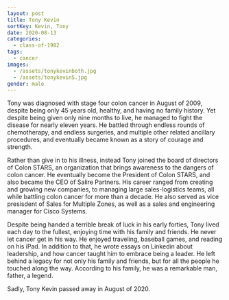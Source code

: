 ```yaml
---
layout: post
title: Tony Kevin
sortKey: Kevin, Tony
date: 2020-08-13
categories:
  - class-of-1982
tags:
  - cancer
images:
  - /assets/tonykevinboth.jpg
  - /assets/tonykevin5.jpg
gender: male
---
```

Tony was diagnosed with stage four colon cancer in August of 2009, despite being only 45 years old, healthy, and having no family history. Yet despite being given only nine months to live, he managed to fight the disease for nearly eleven years. He battled through endless rounds of chemotherapy, and endless surgeries, and multiple other related ancillary procedures, and eventually became known as a story of courage and strength. 

Rather than give in to his illness, instead Tony joined the board of directors of Colon STARS, an organization that brings awareness to the dangers of colon cancer. He eventually become the President of Colon STARS, and also became the CEO of Salire Partners. His career ranged from creating and growing new companies, to managing large sales-logistics teams, all while battling colon cancer for more than a decade. He also served as vice presisdent of Sales for Multiple Zones, as well as a sales and engineering manager for Cisco Systems.

Despite being handed a terrible break of luck in his early forties, Tony lived each day to the fullest, enjoying time with his family and friends. He never let cancer get in his way. He enjoyed traveling, baseball games, and reading on his iPad. In addition to that, he wrote essays on Linkedin about leadership, and how cancer taught him to embrace being a leader. He left behind a legacy for not only his family and friends, but for all the people he touched along the way. According to his family, he was a remarkable man, father, a legend.

Sadly, Tony Kevin passed away in August of 2020.